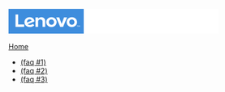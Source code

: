 ![Commercial Deployment Readiness Team](../img/cdrt.png)

[Home](/)

- [ (faq #1) ]()
- [ (faq #2) ]()
- [ (faq #3) ]()